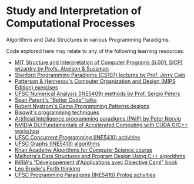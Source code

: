 Study and Interpretation of Computational Processes
====

Algorithms and Data Structures in various Programming Paradigms.

Code explored here may relate to any of the following learning resources:

- [MIT Structure and Interpretation of Computer Programs (6.001, SICP) wizardry by Profs. Abelson & Sussman](https://ocw.mit.edu/courses/electrical-engineering-and-computer-science/6-001-structure-and-interpretation-of-computer-programs-spring-2005/)
- [Stanford Programming Paradigms (CS107) lectures by Prof. Jerry Cain](https://www.youtube.com/playlist?list=PL9D558D49CA734A02)
- [Patterson & Hennessy's Computer Organization and Design (MIPS Edition) exercises](https://github.com/CalicoUFSC/biblioteca/blob/master/3a_fase/INE5411.md)
- [UFSC Numerical Analysis (INE5409) methods by Prof. Sergio Peters](http://sergiopeters.prof.ufsc.br/livro-calculo-numerico-computacional/)
- [Sean Parent's "Better Code" talks](https://www.youtube.com/watch?v=QGcVXgEVMJg)
- [Robert Nystrom's Game Programming Patterns designs](http://gameprogrammingpatterns.com/)
- [Bisqwit's programming techniques](https://www.youtube.com/user/Bisqwit)
- [Artificial Intelligence programming paradigms (PAIP) by Peter Norvig](https://github.com/norvig/paip-lisp)
- [NVIDIA DLI Fundamentals of Accelerated Computing with CUDA C/C++ workshop](https://courses.nvidia.com/courses/course-v1:DLI+C-AC-01+V1/info)
- [UFSC Concurrent Programming (INE5410) activities](https://planos.inf.ufsc.br/modulos/planos/visualizar.php?id=3001)
- [UFSC Graphs (INE5413) algorithms](https://www.geeksforgeeks.org/graph-data-structure-and-algorithms/)
- [Khan Academy Algorithms for Computer Science course](https://www.khanacademy.org/computing/computer-science/algorithms)
- [Malhotra's Data Structures and Program Design Using C++ algorithms](https://styluspub.presswarehouse.com/browse/book/9781683923701/Data-Structures-and-Program-Design-Using-C)
- [INRIA's "Développement d'Applications avec Objective Caml" book](https://packages.debian.org/buster/ocaml-book-fr)
- [Leo Brodie's Forth thinking](https://www.dnd.utwente.nl/~tim/colorforth/Leo-Brodie/thinking-forth.pdf)
- [UFSC Programming Paradigms (INE5416) Prolog activities](https://www.metalevel.at/prolog)
